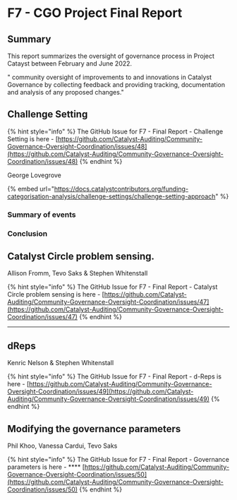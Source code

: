 # F7 - CGO Project Final Report

## **Summary**

This report summarizes the oversight of governance process in Project Catayst between February and June 2022.

" community oversight of improvements to and innovations in Catalyst Governance by collecting feedback and providing tracking, documentation and analysis of any proposed changes."

## **Challenge Setting**

{% hint style="info" %}
The GitHub Issue for F7 - Final Report - Challenge Setting is here - [https://github.com/Catalyst-Auditing/Community-Governance-Oversight-Coordination/issues/48](https://github.com/Catalyst-Auditing/Community-Governance-Oversight-Coordination/issues/48)
{% endhint %}

George Lovegrove

{% embed url="https://docs.catalystcontributors.org/funding-categorisation-analysis/challenge-settings/challenge-setting-approach" %}

### Summary of events

### Conclusion

## **Catalyst Circle problem sensing.**

Allison Fromm, Tevo Saks & Stephen Whitenstall

{% hint style="info" %}
The GitHub Issue for F7 - Final Report - Catalyst Circle problem sensing is here - [https://github.com/Catalyst-Auditing/Community-Governance-Oversight-Coordination/issues/47](https://github.com/Catalyst-Auditing/Community-Governance-Oversight-Coordination/issues/47)
{% endhint %}

****

## **dReps**

Kenric Nelson & Stephen Whitenstall

{% hint style="info" %}
The GitHub Issue for F7 - Final Report - d-Reps is here - [https://github.com/Catalyst-Auditing/Community-Governance-Oversight-Coordination/issues/49](https://github.com/Catalyst-Auditing/Community-Governance-Oversight-Coordination/issues/49)
{% endhint %}

## **Modifying the governance parameters**

Phil Khoo, Vanessa Cardui, Tevo Saks

{% hint style="info" %}
The GitHub Issue for F7 - Final Report - Governance parameters is here - **** [https://github.com/Catalyst-Auditing/Community-Governance-Oversight-Coordination/issues/50](https://github.com/Catalyst-Auditing/Community-Governance-Oversight-Coordination/issues/50)
{% endhint %}
